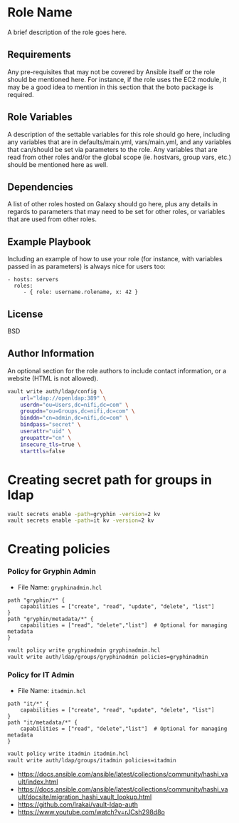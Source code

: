 Role Name
=========

A brief description of the role goes here.

Requirements
------------

Any pre-requisites that may not be covered by Ansible itself or the role should be mentioned here. For instance, if the role uses the EC2 module, it may be a good idea to mention in this section that the boto package is required.

Role Variables
--------------

A description of the settable variables for this role should go here, including any variables that are in defaults/main.yml, vars/main.yml, and any variables that can/should be set via parameters to the role. Any variables that are read from other roles and/or the global scope (ie. hostvars, group vars, etc.) should be mentioned here as well.

Dependencies
------------

A list of other roles hosted on Galaxy should go here, plus any details in regards to parameters that may need to be set for other roles, or variables that are used from other roles.

Example Playbook
----------------

Including an example of how to use your role (for instance, with variables passed in as parameters) is always nice for users too:

    - hosts: servers
      roles:
         - { role: username.rolename, x: 42 }

License
-------

BSD

Author Information
------------------

An optional section for the role authors to include contact information, or a website (HTML is not allowed).
```bash
vault write auth/ldap/config \                  
    url="ldap://openldap:389" \
    userdn="ou=Users,dc=nifi,dc=com" \
    groupdn="ou=Groups,dc=nifi,dc=com" \
    binddn="cn=admin,dc=nifi,dc=com" \
    bindpass="secret" \
    userattr="uid" \
    groupattr="cn" \
    insecure_tls=true \
    starttls=false

```

# Creating secret path for groups in ldap 
```bash
vault secrets enable -path=gryphin -version=2 kv 
vault secrets enable -path=it kv -version=2 kv   
```
# Creating policies
### Policy for Gryphin Admin
* File Name: `gryphinadmin.hcl` 
```hcl                                                                  
path "gryphin/*" {
    capabilities = ["create", "read", "update", "delete", "list"]
}
path "gryphin/metadata/*" {
    capabilities = ["read", "delete","list"]  # Optional for managing metadata
}
```
```bash
vault policy write gryphinadmin gryphinadmin.hcl 
vault write auth/ldap/groups/gryphinadmin policies=gryphinadmin

```
### Policy for IT Admin
* File Name: `itadmin.hcl` 
```hcl                                                                  
path "it/*" {
    capabilities = ["create", "read", "update", "delete", "list"]
}
path "it/metadata/*" {
    capabilities = ["read", "delete","list"]  # Optional for managing metadata
}
```
```bash
vault policy write itadmin itadmin.hcl 
vault write auth/ldap/groups/itadmin policies=itadmin

```
* https://docs.ansible.com/ansible/latest/collections/community/hashi_vault/index.html
* https://docs.ansible.com/ansible/latest/collections/community/hashi_vault/docsite/migration_hashi_vault_lookup.html
* https://github.com/lrakai/vault-ldap-auth
* https://www.youtube.com/watch?v=rJCsh298d8o